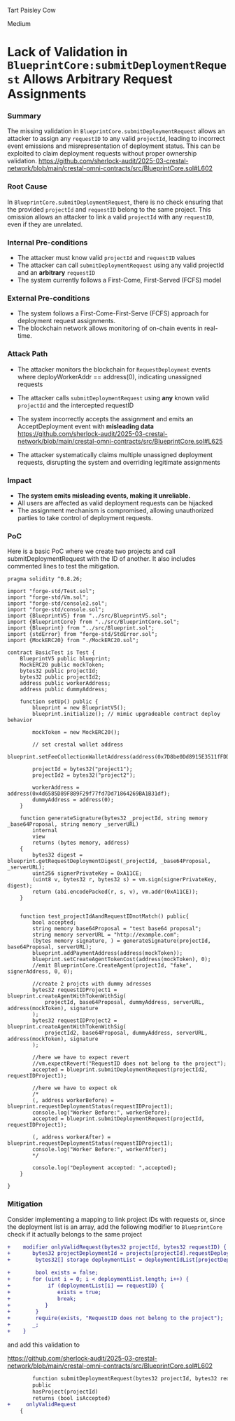 Tart Paisley Cow

Medium

# Lack of Validation in `BlueprintCore:submitDeploymentRequest` Allows Arbitrary Request Assignments

### Summary

The missing validation in `BlueprintCore.submitDeploymentRequest` allows an attacker to assign any `requestID` to any valid `projectId`, leading to incorrect event emissions and misrepresentation of deployment status. This can be exploited to claim deployment requests without proper ownership validation.
https://github.com/sherlock-audit/2025-03-crestal-network/blob/main/crestal-omni-contracts/src/BlueprintCore.sol#L602


### Root Cause

In `BlueprintCore.submitDeploymentRequest`, there is no check ensuring that the provided `projectId` and `requestID` belong to the same project. This omission allows an attacker to link a valid `projectId` with any `requestID`, even if they are unrelated.

### Internal Pre-conditions

 - The attacker must know valid `projectId` and `requestID` values
 - The attacker can call `submitDeploymentRequest` using any valid projectId and an **arbitrary** `requestID`
 - The system currently follows a First-Come, First-Served (FCFS) model


### External Pre-conditions

 - The system follows a First-Come-First-Serve (FCFS) approach for deployment request assignments.
- The blockchain network allows monitoring of on-chain events in real-time.

### Attack Path

 - The attacker monitors the blockchain for `RequestDeployment` events where deployWorkerAddr == address(0), indicating unassigned requests
 - The attacker calls `submitDeploymentRequest` using **any** known valid `projectId` and the intercepted requestID
 - The system incorrectly accepts the assignment and emits an AcceptDeployment event with **misleading data**
 https://github.com/sherlock-audit/2025-03-crestal-network/blob/main/crestal-omni-contracts/src/BlueprintCore.sol#L625
 
 - The attacker systematically claims multiple unassigned deployment requests, disrupting the system and overriding legitimate assignments

### Impact

- **The system emits misleading events, making it unreliable.**
 - All users are affected as valid deployment requests can be hijacked
 - The assignment mechanism is compromised, allowing unauthorized parties to take control of deployment requests.

### PoC

Here is a basic PoC where we create two projects and call submitDeploymentRequest with the ID of another. It also includes commented lines to test the mitigation.
```solidity
pragma solidity ^0.8.26;

import "forge-std/Test.sol";
import "forge-std/Vm.sol";
import "forge-std/console2.sol";
import "forge-std/console.sol";
import {BlueprintV5} from "../src/BlueprintV5.sol";
import {BlueprintCore} from "../src/BlueprintCore.sol";
import {Blueprint} from "../src/Blueprint.sol";
import {stdError} from "forge-std/StdError.sol";
import {MockERC20} from "./MockERC20.sol";

contract BasicTest is Test {
    BlueprintV5 public blueprint;
    MockERC20 public mockToken;
    bytes32 public projectId;
    bytes32 public projectId2;
    address public workerAddress;
    address public dummyAddress;

    function setUp() public {
        blueprint = new BlueprintV5();
        blueprint.initialize(); // mimic upgradeable contract deploy behavior

        mockToken = new MockERC20();

        // set crestal wallet address
        blueprint.setFeeCollectionWalletAddress(address(0x7D8be0Dd8915E3511fFDDABDD631812be824f578));

        projectId = bytes32("project1");
        projectId2 = bytes32("project2");

        workerAddress = address(0x4d6585D89F889F29f77fd7Dd71864269BA1B31df);
        dummyAddress = address(0);
    }

    function generateSignature(bytes32 _projectId, string memory _base64Proposal, string memory _serverURL)
        internal
        view
        returns (bytes memory, address)
    {
        bytes32 digest = blueprint.getRequestDeploymentDigest(_projectId, _base64Proposal, _serverURL);
        uint256 signerPrivateKey = 0xA11CE;
        (uint8 v, bytes32 r, bytes32 s) = vm.sign(signerPrivateKey, digest);
        return (abi.encodePacked(r, s, v), vm.addr(0xA11CE));
    }


    function test_projectIdAandRequestIDnotMatch() public{
        bool accepted;
        string memory base64Proposal = "test base64 proposal";
        string memory serverURL = "http://example.com";
        (bytes memory signature, ) = generateSignature(projectId, base64Proposal, serverURL);
        blueprint.addPaymentAddress(address(mockToken));
        blueprint.setCreateAgentTokenCost(address(mockToken), 0);
        //emit BlueprintCore.CreateAgent(projectId, "fake", signerAddress, 0, 0);
        
        //create 2 projcts with dummy adresses
        bytes32 requestIDProject1 = blueprint.createAgentWithTokenWithSig(
            projectId, base64Proposal, dummyAddress, serverURL, address(mockToken), signature
        );
        bytes32 requestIDProject2 = blueprint.createAgentWithTokenWithSig(
            projectId2, base64Proposal, dummyAddress, serverURL, address(mockToken), signature
        );

        //here we have to expect revert
        //vm.expectRevert("RequestID does not belong to the project");
        accepted = blueprint.submitDeploymentRequest(projectId2, requestIDProject1);
        
        //here we have to expect ok
        /*
        (, address workerBefore) = blueprint.requestDeploymentStatus(requestIDProject1);
        console.log("Worker Before:", workerBefore);
        accepted = blueprint.submitDeploymentRequest(projectId, requestIDProject1);

        (, address workerAfter) = blueprint.requestDeploymentStatus(requestIDProject1);
        console.log("Worker Before:", workerAfter);
        */

        console.log("Deployment accepted: ",accepted);
    }

}

```

### Mitigation

Consider implementing a mapping to link project IDs with requests or, since the deployment list is an array, add the following modifier to `BlueprintCore` check if it actually belongs to the same project

```diff
+    modifier onlyValidRequest(bytes32 projectId, bytes32 requestID) {
+       bytes32 projectDeploymentId = projects[projectId].requestDeploymentID;
+        bytes32[] storage deploymentList = deploymentIdList[projectDeploymentId];

+        bool exists = false;
+       for (uint i = 0; i < deploymentList.length; i++) {
+            if (deploymentList[i] == requestID) {
+               exists = true;
+               break;
+           }
+        }
+        require(exists, "RequestID does not belong to the project");
+       _;
+    }
```

and add this validation to 

https://github.com/sherlock-audit/2025-03-crestal-network/blob/main/crestal-omni-contracts/src/BlueprintCore.sol#L602

```diff
        function submitDeploymentRequest(bytes32 projectId, bytes32 requestID)
        public
        hasProject(projectId)
        returns (bool isAccepted)
+     onlyValidRequest
    {

```